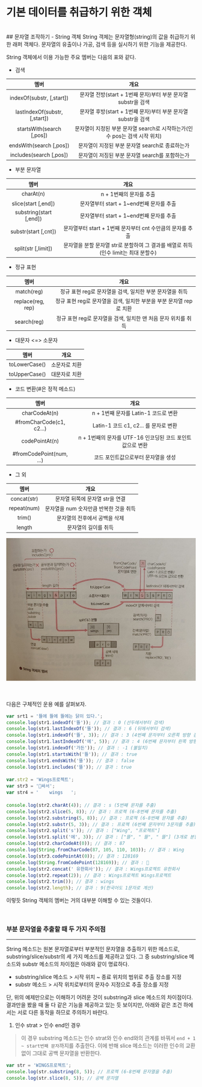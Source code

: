 # 기본 데이터를 취급하기 위한 객체

<br/>
## 문자열 조작하기 - String 객체
String 객체는 문자열형(string)의 값을 취급하기 위한 래퍼 객체다. 문자열의 유출이나 가공, 검색 등을 실시하기 위한 기능을 제공한다.

String 객체에서 이용 가능한 주요 멤버는 다음의 표와 같다.

* 검색

|멤버|개요|
|:---:|:---:|
|indexOf(substr, [,start])| 문자열 전방(start + 1번째 문자)부터 부분 문자열 substr을 검색 |
|lastIndexOf(substr, [,start])| 문자열 후방(start + 1번쨰 문자)부터 부분 문자열 substr을 검색 |
|startsWith(search [,pos])| 문자열이 지정된 부분 문자열 search로 시작하는가(인수 pos는 검색 시작 위치) |
|endsWith(search [,pos])| 문자열이 지정된 부분 문자열 search로 종료하는가 |
|includes(search [,pos])| 문자열이 저징된 부분 문자열 search를 포함하는가 |

* 부분 문자열

|멤버|개요|
|:---:|:---:|
|charAt(n)| n + 1번째의 문자를 추출 |
|slice(start [,end])| 문자열부터 start + 1~end번째 문자를 추출 |
|substring(start [,end])| 문자열부터 start + 1~end번째 문자를 추출 |
|substr(start [,cnt])| 문자열부터 start + 1번째 문자부터 cnt 수만큼의 문자를 추출 |
|split(str [,limit])| 문자열을 분할 문자열 str로 분할하여 그 결과를 배열로 취득(인수 limit는 최대 분할수)|

* 정규 표현

|멤버|개요|
|:---:|:---:|
|match(reg)| 정규 표현 reg로 문자열을 검색, 일치한 부분 문자열을 취득 |
|replace(reg, rep)| 정규 표현 reg로 문자열을 검색, 일치한 부분을 부분 문자열 rep로 치환 |
|search(reg)| 정규 표현 reg로 문자열을 검색, 일치한 맨 처음 문자 위치를 취득 |

* 대문자 <=> 소문자

|멤버|개요|
|:---:|:---:|
|toLowerCase()| 소문자로 치환 |
|toUpperCase()| 대문자로 치환 |

* 코드 변환(#은 정적 메소드)

|멤버|개요|
|:---:|:---:|
|charCodeAt(n)| n + 1번째 문자를 Latin-1 코드로 변환 |
| #fromCharCode(c1, c2...)| Latin-1 코드 c1, c2... 를 문자로 변환 |
|codePointAt(n)| n + 1번째의 문자를 UTF-16 인코딩된 코드 포인트값으로 변환 |
| #fromCodePoint(num, ...)| 코드 포인트값으로부터 문자열을 생성 |

* 그 외

|멤버|개요|
|:---:|:---:|
|concat(str)| 문자열 뒤쪽에 문자열 str을 연결 |
|repeat(num)| 문자열을 num 숫자만큼 반복한 것을 취득 |
|trim()| 문자열의 전후에서 공백을 삭제 |
|length| 문자열의 길이를 취득 |

![Open in browser](./img/strings.jpeg)

<br/><br/>
다음은 구체적인 운용 예를 살펴보자.

```javascript
var srt1 = '뜰에 뜰에 뜰에는 닭이 있다.';
console.log(str1.indexOf('뜰')); // 결과 : 0 (선두에서부터 검색)
console.log(str1.lastIndexOf('뜰')); // 결과 : 6 (뒤에서부터 검색)
console.log(str1.indexOf('뜰', 3)); // 결과 : 3 (4번째 문자부터 오른쪽 방향 검색)
console.log(str1.lastIndexOf('에', 5)); // 결과 : 4 (6번째 문자부터 왼쪽 방향 검색)
console.log(str1.indexOf('가든')); // 결과 : -1 (불일치)
console.log(str1.startsWith('뜰')); // 결과 : true
console.log(str1.endsWith('뜰')); // 결과 : false
console.log(str1.includes('뜰')); // 결과 : true

var.str2 = 'Wings프로젝트';
var str3 = '💩싸서'; 
var str4 = '	wings	';

console.log(str2.charAt(4)); // 결과 : s (5번째 문자를 추출)
console.log(str2.slice(5, 8)); // 결과 : 프로젝 (6-8번째 문자를 추출)
console.log(str2.substring(5, 8)); // 결과 : 프로젝 (6-8번째 문자를 추출)
console.log(str2.substr(5, 3)); // 결과 : 프로젝 (6번째 문자부터 3문자를 추출)
console.log(str2.split('s')); // 결과 : ["Wing", "프로젝트"]
console.log(str1.split('에', 3)); // 결과 : ["뜰", " 뜰", " 뜰"] (3개로 분할)
console.log(str2.charCodeAt(0)); // 결과 : 87
console.log(String.fromCharCode(87, 105, 110, 103)); // 결과 : Wing
console.log(str3.codePointAt(0)); // 결과 : 128169
console.log(String.fromCodePoint(128169)); // 결과 : 💩
console.log(str2.concat(' 유한회사')); // 결과 : Wings프로젝트 유한회사
console.log(str2.repeat(2)); // 결과 : Wings프로젝트 Wings프로젝트
console.log(str2.trim()); // 결과 : wings
console.log(str2.length); // 결과 : 9(한국어도 1문자로 계산)
```
이렇듯 String 객체의 멤버는 거의 대부분 이해할 수 있는 것들이다.

<br/>

### 부분 문자열을 추출할 때 두 가지 주의점
---
String 메소드는 원본 문자열로부터 부분적인 문자열을 추출하기 위한 메소드로, substring/slice/substr의 세 가지 메소드를 제공하고 있다. 그 중 substring/slice 메소드와 substr 메소드의 차이점은 아래와 같이 명료하다.

* substring/slice 메소드 > 시작 위치 ~ 종료 위치의 범위로 추출 장소를 지정
* substr 메소드 > 시작 위치로부터의 문자수 지정으로 추출 장소를 지정

단, 위의 예제만으로는 이해하기 어려운 것이 substring과 slice 메소드의 차이점이다. 결과만을 봤을 때 둘 다 같은 기능을 제공하고 있는 듯 보이지만, 아래와 같은 조건 하에서는 서로 다른 동작을 하므로 주의하기 바란다.

1. 인수 strat > 인수 end인 경우

>이 경우 substring 메소드는 인수 strat와 인수 end와의 관계를 바꿔서 `end + 1 ~ start번째 문자`까지를 추출한다.
>이에 반해 slice 메소드는 이러한 인수의 교환 없이 그대로 공백 문자열을 반환한다.

```javascript
var str = 'WINGS프로젝트';
console.log(str.substring(8, 5)); // 프로젝 (6-8번째 문자열을 추출)
console.log(str.slice(8, 5)); // 공백 문자열
```

